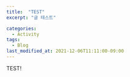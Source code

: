 ```yaml
---
title:  "TEST"
excerpt: "글 테스트"

categories:
  - Activity
tags:
  - Blog
last_modified_at: 2021-12-06T11:11:00-09:00
---
```


TEST!
